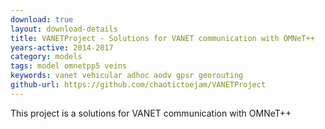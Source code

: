 ```yaml
---
download: true
layout: download-details
title: VANETProject - Solutions for VANET communication with OMNeT++
years-active: 2014-2017
category: models
tags: model omnetpp5 veins
keywords: vanet vehicular adhoc aodv gpsr georouting
github-url: https://github.com/chaotictoejam/VANETProject
---
```


This project is a solutions for VANET communication with OMNeT++
